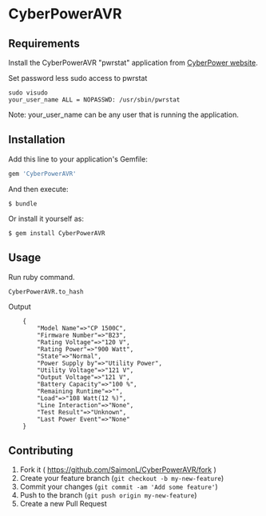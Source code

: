 # CyberPowerAVR

## Requirements

Install the CyberPowerAVR "pwrstat" application from
[CyberPower website](http://www.cyberpowersystems.com/products/management-software/ppl.html).

Set password less sudo access to pwrstat

    sudo visudo
    your_user_name ALL = NOPASSWD: /usr/sbin/pwrstat

Note: your_user_name can be any user that is running the application.

## Installation

Add this line to your application's Gemfile:

```ruby
gem 'CyberPowerAVR'
```

And then execute:

    $ bundle

Or install it yourself as:

    $ gem install CyberPowerAVR

## Usage

Run ruby command.

    CyberPowerAVR.to_hash

Output
```
    {
        "Model Name"=>"CP 1500C",
        "Firmware Number"=>"B23",
        "Rating Voltage"=>"120 V",
        "Rating Power"=>"900 Watt",
        "State"=>"Normal",
        "Power Supply by"=>"Utility Power",
        "Utility Voltage"=>"121 V",
        "Output Voltage"=>"121 V",
        "Battery Capacity"=>"100 %",
        "Remaining Runtime"=>"",
        "Load"=>"108 Watt(12 %)",
        "Line Interaction"=>"None",
        "Test Result"=>"Unknown",
        "Last Power Event"=>"None"
    }
```

## Contributing

1. Fork it ( https://github.com/SaimonL/CyberPowerAVR/fork )
2. Create your feature branch (`git checkout -b my-new-feature`)
3. Commit your changes (`git commit -am 'Add some feature'`)
4. Push to the branch (`git push origin my-new-feature`)
5. Create a new Pull Request
